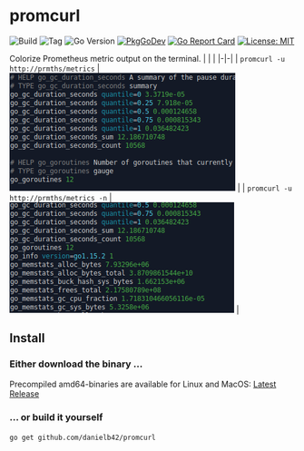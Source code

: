# promcurl

![Build](https://github.com/danielb42/promcurl/workflows/Build/badge.svg)
![Tag](https://img.shields.io/github/v/tag/danielb42/promcurl)
![Go Version](https://img.shields.io/github/go-mod/go-version/danielb42/promcurl)
[![PkgGoDev](https://pkg.go.dev/badge/github.com/danielb42/promcurl)](https://pkg.go.dev/github.com/danielb42/promcurl)
[![Go Report Card](https://goreportcard.com/badge/github.com/danielb42/promcurl)](https://goreportcard.com/report/github.com/danielb42/promcurl)
[![License: MIT](https://img.shields.io/badge/License-MIT-green.svg)](https://opensource.org/licenses/MIT)

Colorize Prometheus metric output on the terminal.
|&nbsp;|&nbsp;|
|-|-|
| `promcurl -u http://prmths/metrics`    | ![screenshot1](screen1.png) |
| `promcurl -u http://prmths/metrics -n` | ![screenshot2](screen2.png) |

## Install

### Either download the binary ...

Precompiled amd64-binaries are available for Linux and MacOS: [Latest Release](https://github.com/danielb42/promcurl/releases/latest)

### ... or build it yourself

`go get github.com/danielb42/promcurl`
